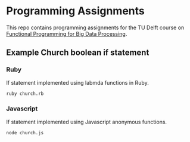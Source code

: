 # Programming Assignments

This repo contains programming assignments for the TU Delft course on [Functional Programming for Big Data Processing](https://online-learning.tudelft.nl/courses/introduction-to-functional-programming-for-big-data-processing).

## Example Church boolean if statement

### Ruby

If statement implemented using labmda functions in Ruby.

```sh
ruby church.rb
```

### Javascript

If statement implemented using Javascript anonymous functions.

```sh
node church.js
```
